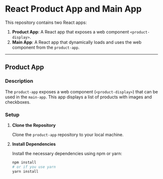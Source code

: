 # React Product App and Main App

This repository contains two React apps:

1. **Product App**: A React app that exposes a web component `<product-display>`.
2. **Main App**: A React app that dynamically loads and uses the web component from the `product-app`.

---

## Product App

### Description
The `product-app` exposes a web component (`<product-display>`) that can be used in the `main-app`. This app displays a list of products with images and checkboxes.

### Setup

1. **Clone the Repository**

   Clone the `product-app` repository to your local machine.

2. **Install Dependencies**

   Install the necessary dependencies using npm or yarn:

   ```bash
   npm install
   # or if you use yarn
   yarn install
